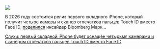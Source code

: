 <!--2025-08-25 10:51:09-->
<div class="yb">
  <div class="rss habr"><img src="https://habrastorage.org/getpro/habr/upload_files/131/cee/ee0/131ceeee08bd9ab48abfff80269ec258.jpeg" /><p>В 2026 году состоится релиз первого складного iPhone, который получит четыре камеры и сканер отпечатков пальцев Touch ID вместо Face ID, <a href="https://www.bloomberg.com/news/newsletters/2025-08-24/apple-to-launch-iphone-17-pro-iphone-17-air-in-september-iphone-fold-next-year-mepmzpcj" rel="noopener noreferrer nofollow">поделился</a> инсайдер Bloomberg Марк... <p class="titl"><a href="https://habr.com/ru/news/940500/?utm_source=habrahabr&utm_medium=rss&utm_campaign=940500">Слухи: первый складной iPhone будет оснащён четырьмя камерами и сканером отпечатков пальцев Touch ID вместо Face ID</a></p></div>
</div>
